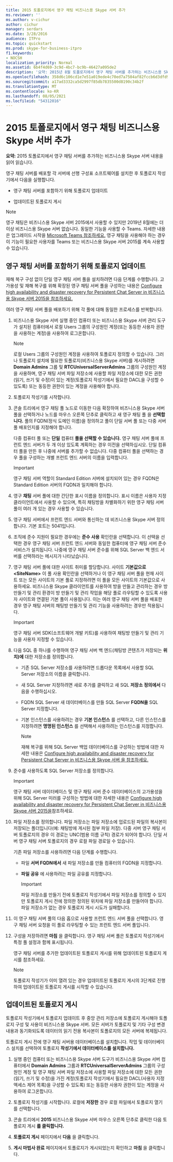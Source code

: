 ```yaml
---
title: 2015 토폴로지에서 영구 채팅 비즈니스용 Skype 서버 추가
ms.reviewer: ''
ms.author: v-cichur
author: cichur
manager: serdars
ms.date: 3/28/2016
audience: ITPro
ms.topic: quickstart
ms.prod: skype-for-business-itpro
f1.keywords:
- NOCSH
localization_priority: Normal
ms.assetid: 6b4f4d69-3c9d-4bc7-bc9b-46427a095de2
description: '요약: 2015년 8월 토폴로지에서 영구 채팅 서버를 추가하는 비즈니스용 Skype 서버 항목을 읽어 읽습니다.'
ms.openlocfilehash: 358d6c106cd1e7e51a019ede4c70ed7a7504af82fccb6d3dfd912f237df0e2a6
ms.sourcegitcommit: a17ad3332ca5d2997f85db7835500d8190c34b2f
ms.translationtype: MT
ms.contentlocale: ko-KR
ms.lasthandoff: 08/05/2021
ms.locfileid: "54312016"
---
```

# <a name="add-persistent-chat-server-to-your-skype-for-business-server-2015-topology"></a>2015 토폴로지에서 영구 채팅 비즈니스용 Skype 서버 추가
 
**요약:** 2015 토폴로지에서 영구 채팅 서버를 추가하는 비즈니스용 Skype 서버 내용을 읽어 읽습니다.
  
영구 채팅 서버를 배포할 각 서버에 선행 구성표 소프트웨어를 설치한 후 토폴로지 작성기에서 다음을 실행합니다. 
  
- 영구 채팅 서버를 포함하기 위해 토폴로지 업데이트
    
- 업데이트된 토폴로지 게시
    
> [!NOTE] 
> 영구 채팅은 비즈니스용 Skype 서버 2015에서 사용할 수 있지만 2019년 8월에는 더 이상 비즈니스용 Skype 서버 없습니다. 동일한 기능을 사용할 수 Teams. 자세한 내용은 업그레이드 시작을 [Microsoft Teams 참조하세요.](/microsoftteams/upgrade-start-here) 영구 채팅을 사용해야 하는 경우 이 기능이 필요한 사용자를 Teams 또는 비즈니스용 Skype 서버 2015를 계속 사용할 수 있습니다. 

## <a name="update-your-topology-to-include-persistent-chat-server"></a>영구 채팅 서버를 포함하기 위해 토폴로지 업데이트

재해 복구 구성 없이 단일 영구 채팅 서버 풀을 설치하려면 다음 단계를 수행합니다. 고가용성 및 재해 복구를 위해 확장된 영구 채팅 서버 풀을 구성하는 내용은 [Configure high availability and disaster recovery for Persistent Chat Server in 비즈니스용 Skype 서버 2015을 참조하세요.](../../deploy/deploy-high-availability-and-disaster-recovery/configure-hadr-for-persistent-chat.md)
  
여러 영구 채팅 서버 풀을 배포하기 위해 각 풀에 대해 동일한 프로세스를 반복합니다.
  
1. 비즈니스용 Skype 서버 실행 중인 컴퓨터 또는 비즈니스용 Skype 서버 관리 도구가 설치된 컴퓨터에서 로컬 Users 그룹의 구성원인 계정(또는 동등한 사용자 권한을 사용하는 계정)을 사용하여 로그온합니다.
    
    > [!NOTE]
    > 로컬 Users 그룹의 구성원인 계정을 사용하여 토폴로지 정의할 수 있습니다. 그러나 토폴로지 설치에 필요한 토폴로지(비즈니스용 Skype 서버)를 게시하려면 **Domain Admins** 그룹 및 **RTCUniversalServerAdmins** 그룹의 구성원인 계정을 사용하며, 영구 채팅 서버 파일 저장소에 사용할 파일 저장소에 대한 모든 권한(읽기, 쓰기 및 수정)이 있는 계정(토폴로지 작성기에서 필요한 DACL을 구성할 수 있도록) 또는 동등한 권한이 있는 계정을 사용해야 합니다.
  
2. 토폴로지 작성기를 시작합니다.
    
3. 콘솔 트리에서 영구 채팅  풀 노드로 이동한 다음 확장하여 비즈니스용 Skype 서버 풀을 선택하거나 노드를 마우스 오른쪽 단추로 클릭하고 새 영구 채팅 풀 을 **선택합니다.** 풀의 FQDN(정식 도메인 이름)을 정의하고 풀이 단일 서버 풀 또는 다중 서버 풀 배포인지를 지정해야 합니다.
    
    다중 컴퓨터 풀 또는 **단일** 컴퓨터 **풀을 선택할 수 있습니다.** 영구 채팅 서버 풀에 프런트 엔드 서버가 두 개 이상 있도록 계획하는 경우 이전을 선택하십시오. 단일 컴퓨터 풀을 만든 후 나중에 서버를 추가할 수 없습니다. 다중 컴퓨터 풀을 선택하는 경우 풀을 구성하는 개별 프런트 엔드 서버의 이름을 입력합니다.
    
    > [!IMPORTANT]
    > 영구 채팅 서버 역할이 Standard Edition 서버에 설치되어 있는 경우 FQDN은 Standard Edition 서버의 FQDN과 일치해야 합니다. 
  
4. 영구 **채팅** 서버 풀에 대한 간단한 표시 이름을 정의합니다. 표시 이름은 사용자 지정 클라이언트에서 사용할 수 있으며, 특히 채팅방을 차별화하기 위한 영구 채팅 서버 풀이 여러 개 있는 경우 사용할 수 있습니다.
    
5. 영구 채팅 서버에서 프런트 엔드 서버와 통신하는 데 비즈니스용 Skype 서버 정의합니다. 기본 포트는 5041입니다.
    
6. 조직에 준수 지원이 필요한 경우에는 **준수 사용** 확인란을 선택합니다. 이 선택을 선택한 경우 영구 채팅 서버 프런트 엔드 서버와 동일한 컴퓨터에 영구 채팅 서버 준수 서비스가 설치됩니다. 나중에 영구 채팅 서버 준수를 위해 SQL Server 백 엔드 서버를 선택하라는 메시지가 나타났습니다.
    
7. 영구 채팅 서버 풀에 대한 사이트 취미를 할당합니다. 사이트 **기본값으로 \<SiteName\>** 이 풀 사용 확인란을 선택하거나 이 영구 채팅 서버 풀을 현재 사이트 또는 모든 사이트의 기본 풀로 지정하려면 이 풀을 모든 사이트의 기본값으로 사용하세요.  비즈니스용 Skype 클라이언트를 사용하여 방을 만들고 관리하는 경우 방 만들기 및 관리 환경이 방 만들기 및 관리 작업을 해당 풀로 라우팅할 수 있도록 사용자 사이트와 연결된 기본 풀이 사용됩니다. 이는 여러 영구 채팅 서버 풀을 배포한 경우 영구 채팅 서버의 채팅방 만들기 및 관리 기능을 사용하려는 경우만 적용됩니다.
    
    > [!IMPORTANT]
    > 영구 채팅 서버 SDK(소프트웨어 개발 키트)를 사용하여 채팅방 만들기 및 관리 기능을 사용자 지정할 수 있습니다. 
  
8. 다음 SQL 중 하나를 수행하여 영구 채팅 서버 백 엔드(채팅방 콘텐츠가 저장되는 **위치)에** 대한 저장소를 정의합니다.
    
   - 기존 SQL Server 저장소를 사용하려면 드롭다운 목록에서 사용할 SQL Server 저장소의 이름을 클릭합니다.
    
   - 새 SQL Server 지정하려면 새로 추가를 클릭하고 새 SQL **저장소 정의에서** 다음을 수행하십시오.
    
   - FQDN SQL Server 새 데이터베이스를 만들 SQL Server **FQDN을** SQL Server 지정합니다.
    
   - 기본 인스턴스를 사용하려는 경우 **기본 인스턴스** 를 선택하고, 다른 인스턴스를 지정하려면 **명명된 인스턴스** 를 선택해서 사용하려는 인스턴스를 지정합니다.
    
     > [!NOTE]
     > 재해 복구를 위해 SQL Server 백업 데이터베이스를 구성하는 방법에 대한 자세한 내용은 [Configure high availability and disaster recovery for Persistent Chat Server in 비즈니스용 Skype 서버 을 참조하세요.](../../deploy/deploy-high-availability-and-disaster-recovery/configure-hadr-for-persistent-chat.md) 
  
9. 준수를 사용하도록 SQL Server 저장소를 정의합니다.
    
    > [!IMPORTANT]
    > 영구 채팅 서버 데이터베이스 및 영구 채팅 서버 준수 데이터베이스의 고가용성을 위해 SQL Server 미러를 구성하는 방법에 대한 자세한 내용은 [Configure high availability and disaster recovery for Persistent Chat Server in 비즈니스용 Skype 서버 2015을](../../deploy/deploy-high-availability-and-disaster-recovery/configure-hadr-for-persistent-chat.md)참조하세요. 
  
10. 파일 저장소를 정의합니다. 파일 저장소는 파일 저장소에 업로드된 파일의 복사본이 저장되는 폴더입니다(예: 채팅방에 게시된 첨부 파일 저장). 다중 서버 영구 채팅 서버 토폴로지의 경우 이 경로는 UNC(범용 이름 규칙) 경로가 되어야 합니다. 단일 서버 영구 채팅 서버 토폴로지의 경우 로컬 파일 경로일 수 있습니다.
    
    기존 파일 저장소를 사용하려면 다음 단계를 수행합니다.
    
    - 파일 **서버 FQDN에서** 새 파일 저장소를 만들 컴퓨터의 FQDN을 지정합니다.
    
    - **파일 공유** 에 사용하려는 파일 공유를 지정합니다.
    
      > [!IMPORTANT]
      > 파일 저장소를 만들기 전에 토폴로지 작성기에서 파일 저장소를 정의할 수 있지만 토폴로지 게시 전에 정의한 정의된 위치에 파일 저장소를 만들어야 합니다. 파일 저장소가 없는 경우 토폴로지 게시 시도가 실패합니다. 
  
11. 이 영구 채팅 서버 풀의 다음 홉으로 사용할 프런트 엔드 서버 풀을 선택합니다. 영구 채팅 서버 요청을 이 풀로 라우팅할 수 있는 프런트 엔드 서버 풀입니다.
    
12. 구성을 저장하려면 **마침** 을 클릭합니다. 영구 채팅 서버 풀은 토폴로지 작성기에서 특정 풀 설정과 함께 표시됩니다.
    
    영구 채팅 서버를 추가한 업데이트된 토폴로지 게시를 위해 업데이트된 토폴로지 게시를 참조하세요.
    
    > [!NOTE]
    > 토폴로지 작성기가 이미 열려 있는 경우 업데이트된 토폴로지 게시의 3단계로 진행하여 업데이트된 토폴로지 게시를 시작할 수 있습니다. 
  
## <a name="publish-the-updated-topology"></a>업데이트된 토폴로지 게시
<a name="BKMK_PublishTopology"> </a>

토폴로지 작성기에서 토폴로지 업데이트 후 중앙 관리 저장소에 토폴로지 게시해야 토폴로지 구성 및 사용이 비즈니스용 Skype 서버. 모든 서버가 토폴로지 및 기타 구성 변경 내용과 동기화되도록 데이터의 읽기 전용 복사본이 토폴로지의 모든 서버에 복제됩니다.
  
토폴로지 게시 전에 영구 채팅 서버용 데이터베이스를 설치합니다. 작업 및 데이터베이스 설치를 선택하여 토폴로지 **작성기에서 데이터베이스를 설치합니다.** 
  
1. 실행 중인 컴퓨터 또는 비즈니스용 Skype 서버 도구가 비즈니스용 Skype 서버 컴퓨터에서 **Domain Admins** 그룹과 **RTCUniversalServerAdmins** 그룹의 구성원인 계정 및 영구 채팅 서버 파일 저장소에 사용할 파일 저장소에 대한 모든 권한(읽기, 쓰기 및 수정)을 가진 계정(토폴로지 작성기에서 필요한 DACL(사용자 지정 액세스 제어 목록)을 구성할 수 있도록) 또는 동등한 사용자 권한이 있는 계정을 사용하여 로그온합니다.
    
2. 토폴로지 작성기를 시작합니다. 로컬에 **저장한** 경우 로컬 파일에서 토폴로지 열기 를 선택합니다.
    
3. 콘솔 트리에서 **2015** 비즈니스용 Skype 서버 마우스 오른쪽 단추로 클릭한 다음 토폴로지 게시 **를 클릭합니다.**
    
4. **토폴로지 게시** 페이지에서 **다음** 을 클릭합니다.
    
5. **게시 마법사 완료** 페이지에서 토폴로지가 게시되었는지 확인하고 **마침** 을 클릭합니다.
    

